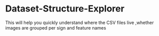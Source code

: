 # Dataset-Structure-Explorer
This will help you quickly understand where the CSV files live ,whether images are grouped per sign and feature names
